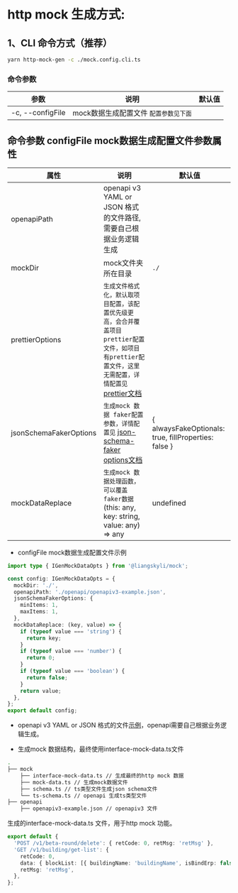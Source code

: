 # http mock 生成方式:
## 1、CLI 命令方式（推荐）

```bash
yarn http-mock-gen -c ./mock.config.cli.ts
```

### 命令参数

| 参数       | 说明             | 默认值      |
| --------- | ---------------  | ---------- |
| -c, --configFile  | mock数据生成配置文件 `配置参数见下面`  |  |

## 命令参数 configFile mock数据生成配置文件参数属性
| 属性       | 说明             | 默认值      |
| --------- | ---------------  | ---------- |
| openapiPath  | openapi v3 YAML or JSON 格式的文件路径,需要自己根据业务逻辑生成  | |
| mockDir  | mock文件夹所在目录  | `./` |
| prettierOptions | `生成文件格式化，默认取项目配置，该配置优先级更高，会合并覆盖项目prettier配置文件，如项目有prettier配置文件，这里无需配置，详情配置见` [prettier文档](https://github.com/prettier/prettier/blob/main/docs/options.md)  |  |
| jsonSchemaFakerOptions     | `生成mock 数据 faker配置参数，详情配置见` [json-schema-faker options文档](https://github.com/json-schema-faker/json-schema-faker/blob/HEAD/docs/README.md#available-options)  | { alwaysFakeOptionals: true, fillProperties: false } |
| mockDataReplace | `生成mock 数据处理函数，可以覆盖faker数据` (this: any, key: string, value: any) => any  | undefined |

- configFile mock数据生成配置文件示例
```ts
import type { IGenMockDataOpts } from '@liangskyli/mock';

const config: IGenMockDataOpts = {
  mockDir: './',
  openapiPath: './openapi/openapiv3-example.json',
  jsonSchemaFakerOptions: {
    minItems: 1,
    maxItems: 1,
  },
  mockDataReplace: (key, value) => {
    if (typeof value === 'string') {
      return key;
    }
    if (typeof value === 'number') {
      return 0;
    }
    if (typeof value === 'boolean') {
      return false;
    }
    return value;
  },
};
export default config;

```

- openapi v3 YAML or JSON 格式的文件[示例](./openapiv3-example.json)，openapi需要自己根据业务逻辑生成。

- 生成mock 数据结构，最终使用interface-mock-data.ts文件

```bash
.
├── mock
    ├── interface-mock-data.ts // 生成最终的http mock 数据
    ├── mock-data.ts // 生成mock数据文件
    ├── schema.ts // ts类型文件生成json schema文件
    └── ts-schema.ts // openapi 生成ts类型文件
├── openapi
    ├── openapiv3-example.json // openapiv3 文件
```

生成的interface-mock-data.ts 文件，用于http mock 功能。
```ts
export default {
  'POST /v1/beta-round/delete': { retCode: 0, retMsg: 'retMsg' },
  'GET /v1/building/get-list': {
    retCode: 0,
    data: { blockList: [{ buildingName: 'buildingName', isBindErp: false }], isFuLi: false },
    retMsg: 'retMsg',
  },
};
```
